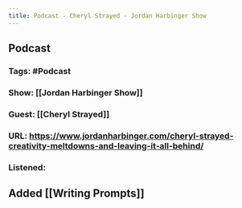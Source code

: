 ```yaml
---
title: Podcast - Cheryl Strayed - Jordan Harbinger Show
---
```


## **Podcast**
### **Tags**: #Podcast
### **Show**: [[Jordan Harbinger Show]]
### **Guest**: [[Cheryl Strayed]]
### **URL**: https://www.jordanharbinger.com/cheryl-strayed-creativity-meltdowns-and-leaving-it-all-behind/
### **Listened**:
## Added [[Writing Prompts]]
